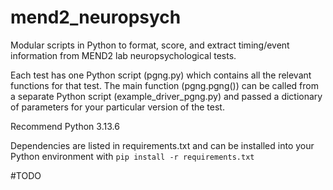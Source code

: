 # mend2_neuropsych

Modular scripts in Python to format, score, and extract timing/event information from MEND2 lab neuropsychological tests.

Each test has one Python script (pgng.py) which contains all the relevant functions for that test. The main function (pgng.pgng()) can be called from a separate Python script (example_driver_pgng.py) and passed a dictionary of parameters for your particular version of the test.

Recommend Python 3.13.6

Dependencies are listed in requirements.txt and can be installed into your Python environment with `pip install -r requirements.txt`

#TODO
